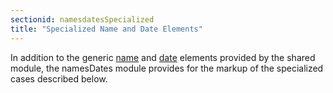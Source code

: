 ```yaml
---
sectionid: namesdatesSpecialized
title: "Specialized Name and Date Elements"
---
```




In addition to the generic <a class="link_odd_elementSpec" href="/v3/elements/name">name</a> and 
<a class="link_odd_elementSpec" href="/v3/elements/date">date</a> elements
provided by the shared module, the namesDates module provides for the markup of the
specialized cases described below.











